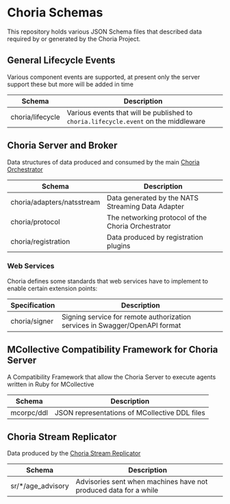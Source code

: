 # Choria Schemas

This repository holds various JSON Schema files that described data required by or generated by the Choria Project.

## General Lifecycle Events

Various component events are supported, at present only the server support these but more will be added in time

|Schema|Description|
|------|-----------|
|choria/lifecycle|Various events that will be published to `choria.lifecycle.event` on the middleware|

## Choria Server and Broker

Data structures of data produced and consumed by the main [Choria Orchestrator](https://github.com/choria-io/go-choria)

|Schema|Description|
|------|-----------|
|choria/adapters/natsstream|Data generated by the NATS Streaming Data Adapter|
|choria/protocol|The networking protocol of the Choria Orchestrator|
|choria/registration|Data produced by registration plugins|

### Web Services

Choria defines some standards that web services have to implement to enable certain extension points:

|Specification|Description|
|-------------|-----------|
|choria/signer|Signing service for remote authorization services in Swagger/OpenAPI format|

## MCollective Compatibility Framework for Choria Server

A Compatibility Framework that allow the Choria Server to execute agents written in Ruby for MCollective

|Schema|Description|
|------|-----------|
|mcorpc/ddl|JSON representations of MCollective DDL files

## Choria Stream Replicator

Data produced by the [Choria Stream Replicator](https://github.com/choria-io/stream-replicator)

|Schema|Description|
|------|-----------|
|sr/*/age_advisory|Advisories sent when machines have not produced data for a while